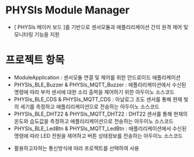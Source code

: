 # PHYSIs Module Manager
- [ PHYSIs 메이커 보드 ]를 기반으로 센서모듈과 애플리리케이션 간의 원격 제어 및 모니터링 기능을 지원
# 프로젝트 항목
- ModuleApplication 
: 센서모듈 연결 및 제어를 위한 안드로이드 애플리케이션 
- PHYSIs_BLE_Buzzer & PHYSIs_MQTT_Buzzer
: 애플리리케이션에서 수신된 명령에 따라 부저 센서에 대한 소리 출력을 제어하기 위한 아두이노 소스코드 
- PHYSIs_BLE_CDS & PHYSIs_MQTT_CDS
: 아날로그 조도 센서를 통해 현재 빛의 세기를 측정하고 애플리리케이션으로 전송하는 아두이노 소스코드
- PHYSIs_BLE_DHT22 & PHYSIs_MQTT_DHT22
: DHT22 센서를 통해 현재의 온도와 습도값을 측정하고 애플리리케이션으로 전송하는 아두이노 소스코드
- PHYSIs_BLE_LedBtn & PHYSIs_MQTT_LedBtn
: 애플리리케이션에서 수신된 명령에 따라 LED 전원을 제어하고 버튼 상태정보를 전송하는 아두이노 소스코드


* 활용하고자하는 통신방식에 따라 프로젝트를 선택하여 사용
